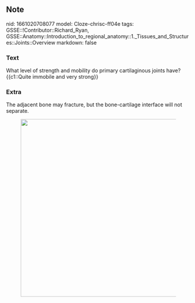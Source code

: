## Note
nid: 1661020708077
model: Cloze-chrisc-ff04e
tags: GSSE::!Contributor::Richard_Ryan, GSSE::Anatomy::Introduction_to_regional_anatomy::1._Tissues_and_Structures::Joints::Overview
markdown: false

### Text
<div class="toggle">
  What level of strength and mobility do primary cartilaginous
  joints have?
</div>
<div class="toggle">
  {{c1::Quite immobile and very strong}}
</div>

### Extra
<p id="3f878813-9876-4de6-9e8d-41a8b7e8c184" class="">The adjacent
bone may fracture, but the bone-cartilage interface will not
separate.
<figure id="62faa356-0e0c-42ac-9ff9-14ee1f987b08" class="image">
  <a href= 
  "Overview%207b2a4173f8ed4a9891f40dee020588aa/Untitled%201.png"><img style="width:484px"
  src="61d67221156e1122e42106057489860ab7959461.png"></a>
</figure>
